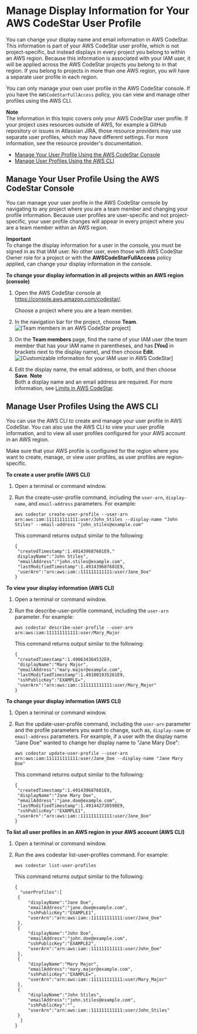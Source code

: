 # Manage Display Information for Your AWS CodeStar User Profile<a name="how-to-manage-user-pref"></a>

You can change your display name and email information in AWS CodeStar\. This information is part of your AWS CodeStar user profile, which is not project\-specific, but instead displays in every project you belong to within an AWS region\. Because this information is associated with your IAM user, it will be applied across the AWS CodeStar projects you belong to in that region\. If you belong to projects in more than one AWS region, you will have a separate user profile in each region\. 

You can only manage your own user profile in the AWS CodeStar console\. If you have the `AWSCodeStarFullAccess` policy, you can view and manage other profiles using the AWS CLI\.

**Note**  
The information in this topic covers only your AWS CodeStar user profile\. If your project uses resources outside of AWS, for example a GitHub repository or issues in Atlassian JIRA, those resource providers may use separate user profiles, which may have different settings\. For more information, see the resource provider's documentation\.


+ [Manage Your User Profile Using the AWS CodeStar Console](#how-to-manage-user-pref-console)
+ [Manage User Profiles Using the AWS CLI](#how-to-manage-user-pref-cli)

## Manage Your User Profile Using the AWS CodeStar Console<a name="how-to-manage-user-pref-console"></a>

You can manage your user profile in the AWS CodeStar console by navigating to any project where you are a team member and changing your profile information\. Because user profiles are user\-specific and not project\-specific, your user profile changes will appear in every project where you are a team member within an AWS region\.

**Important**  
To change the display information for a user in the console, you must be signed in as that IAM user\. No other user, even those with AWS CodeStar Owner role for a project or with the **AWSCodeStarFullAccess** policy applied, can change your display information in the console\.

**To change your display information in all projects within an AWS region \(console\)**

1. Open the AWS CodeStar console at [https://console\.aws\.amazon\.com/codestar/](https://console.aws.amazon.com/codestar/)\.

   Choose a project where you are a team member\.

1. In the navigation bar for the project, choose **Team**\.  
![\[Team members in an AWS CodeStar project\]](http://docs.aws.amazon.com/codestar/latest/userguide/images/adh-team-list.png)

1. On the **Team members** page, find the name of your IAM user \(the team member that has your IAM name in parentheses, and has **\[You\]** in brackets next to the display name\), and then choose **Edit**\.  
![\[Customizable information for your IAM user in AWS CodeStar\]](http://docs.aws.amazon.com/codestar/latest/userguide/images/adh-team-displayinfo-limit.png)

1. Edit the display name, the email address, or both, and then choose **Save**\.
**Note**  
Both a display name and an email address are required\. For more information, see [Limits in AWS CodeStar](limits.md)\. 

## Manage User Profiles Using the AWS CLI<a name="how-to-manage-user-pref-cli"></a>

You can use the AWS CLI to create and manage your user profile in AWS CodeStar\. You can also use the AWS CLI to view your user profile information, and to view all user profiles configured for your AWS account in an AWS region\. 

Make sure that your AWS profile is configured for the region where you want to create, manage, or view user profiles, as user profiles are region\-specific\. 

**To create a user profile \(AWS CLI\)**

1. Open a terminal or command window\.

1. Run the create\-user\-profile command, including the `user-arn`, `display-name`, and `email-address` parameters\. For example:

   ```
   aws codestar create-user-profile --user-arn arn:aws:iam:111111111111:user/John_Stiles --display-name "John Stiles" --email-address "john_stiles@example.com"
   ```

   This command returns output similar to the following:

   ```
   {
   	"createdTimestamp":1.491439687681E9,"
   	displayName":"John Stiles",
   	"emailAddress":"john.stiles@example.com",
   	"lastModifiedTimestamp":1.491439687681E9,
   	"userArn":"arn:aws:iam::111111111111:user/Jane_Doe"
   }
   ```

**To view your display information \(AWS CLI\)**

1. Open a terminal or command window\.

1. Run the describe\-user\-profile command, including the `user-arn` parameter\. For example:

   ```
   aws codestar describe-user-profile --user-arn arn:aws:iam:111111111111:user/Mary_Major
   ```

   This command returns output similar to the following:

   ```
   {
   	"createdTimestamp":1.490634364532E9,
   	"displayName":"Mary Major",
   	"emailAddress":"mary.major@example.com",
   	"lastModifiedTimestamp":1.491001935261E9,
   	"sshPublicKey":"EXAMPLE=",
   	"userArn":"arn:aws:iam::111111111111:user/Mary_Major"
   }
   ```

**To change your display information \(AWS CLI\)**

1. Open a terminal or command window\.

1. Run the update\-user\-profile command, including the `user-arn` parameter and the profile parameters you want to change, such as, `display-name` or `email-address` parameters\. For example, if a user with the display name "Jane Doe" wanted to change her display name to "Jane Mary Doe":

   ```
   aws codestar update-user-profile --user-arn arn:aws:iam:111111111111:user/Jane_Doe --display-name "Jane Mary Doe"
   ```

   This command returns output similar to the following:

   ```
   {
   	"createdTimestamp":1.491439687681E9,
   	"displayName":"Jane Mary Doe",
   	"emailAddress":"jane.doe@example.com",
   	"lastModifiedTimestamp":1.491442730598E9,
   	"sshPublicKey":"EXAMPLE1",
   	"userArn":"arn:aws:iam::111111111111:user/Jane_Doe"
   }
   ```

**To list all user profiles in an AWS region in your AWS account \(AWS CLI\)**

1. Open a terminal or command window\.

1. Run the aws codestar list\-user\-profiles command\. For example:

   ```
   aws codestar list-user-profiles 
   ```

   This command returns output similar to the following:

   ```
   {
     "userProfiles":[
   	{
   		"displayName":"Jane Doe",
   		"emailAddress":"jane.doe@example.com",
   		"sshPublicKey":"EXAMPLE1",
   		"userArn":"arn:aws:iam::111111111111:user/Jane_Doe"
   	},
   	{
   		"displayName":"John Doe",
   		"emailAddress":"john.doe@example.com",
   		"sshPublicKey":"EXAMPLE2",
   		"userArn":"arn:aws:iam::111111111111:user/John_Doe"
   	},
   	{
   		"displayName":"Mary Major",
   		"emailAddress":"mary.major@example.com",
   		"sshPublicKey":"EXAMPLE=",
   		"userArn":"arn:aws:iam::111111111111:user/Mary_Major"
   	},
   	{
   		"displayName":"John Stiles",
   		"emailAddress":"john.stiles@example.com",
   		"sshPublicKey":"",
   		"userArn":"arn:aws:iam::111111111111:user/John_Stiles"
   	}
     ]
   }
   ```